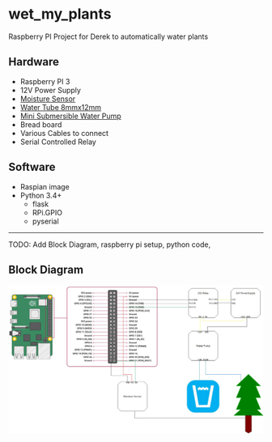 # wet_my_plants
Raspberry PI Project for Derek to automatically water plants

## Hardware
- Raspberry PI 3
- 12V Power Supply
- [Moisture Sensor](https://www.amazon.com/Gikfun-Capacitive-Corrosion-Resistant-Detection/dp/B07H3P1NRM/ref=sr_1_3?crid=2XJYCR5C64V3E&dchild=1&keywords=gikfun+capacitive+soil+moisture+sensor&qid=1606313177&sprefix=gikfun+moisture%2Caps%2C131&sr=8-3)
- [Water Tube 8mmx12mm](https://www.amazon.com/Quickun-Silicone-Tubing-Flexible-Transfer/dp/B08BR63TLS/ref=sr_1_3?dchild=1&keywords=quickun+pure+silicone+tubing+8mm&qid=1606313266&sr=8-3)
- [Mini Submersible Water Pump](https://www.amazon.com/LEDGLE-Submersible-Ultra-Quiet-Dual-Purpose-Hydroponics/dp/B085NQ5VVJ/ref=sr_1_7?dchild=1&keywords=mini+submersible+water+pump&qid=1606313335&sr=8-7)
- Bread board
- Various Cables to connect
- Serial Controlled Relay

## Software
- Raspian image
- Python 3.4+
    - flask
    - RPi.GPIO
    - pyserial

---    
TODO: Add Block Diagram, raspberry pi setup, python code,  

## Block Diagram

![Image of Block Diagram](images/plant_drawing.jpg)
